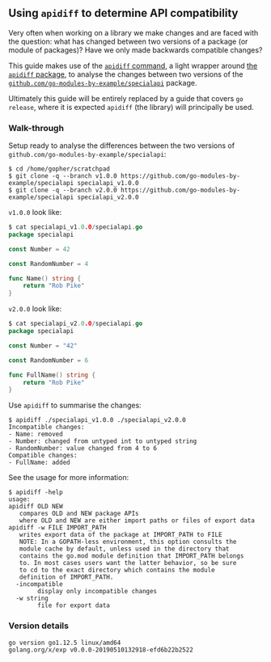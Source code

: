 <!-- __JSON: gobin -m -run myitcv.io/cmd/egrunner script.sh # LONG ONLINE

## Using `apidiff` to determine API compatibility

Very often when working on a library we make changes and are faced with the question: what has changed between two
versions of a package (or module of packages)? Have we only made backwards compatible changes?

This guide makes use of the [`apidiff` command](https://godoc.org/golang.org/x/exp/cmd/apidiff), a light wrapper around
[the `apidiff` package](https://godoc.org/golang.org/x/exp/apidiff), to analyse the changes between two versions of the
[`{{PrintOut "specialapi package"}}`]({{PrintOut "specialapi repo"}}) package.

Ultimately this guide will be entirely replaced by a guide that covers `go release`, where it is expected `apidiff` (the
library) will principally be used.

### Walk-through

Setup ready to analyse the differences between the two versions of `{{PrintOut "specialapi package"}}`:

```
{{PrintBlock "setup" -}}
```

`v1.0.0` look like:

```go
{{PrintBlockOut "v1.0.0" -}}
```

`v2.0.0` look like:

```go
{{PrintBlockOut "v2.0.0" -}}
```

Use `apidiff` to summarise the changes:

```
{{PrintBlock "changes" -}}
```

See the usage for more information:

```
{{PrintBlock "help" -}}
```

### Version details

```
{{PrintBlockOut "version details" -}}
```

-->

## Using `apidiff` to determine API compatibility

Very often when working on a library we make changes and are faced with the question: what has changed between two
versions of a package (or module of packages)? Have we only made backwards compatible changes?

This guide makes use of the [`apidiff` command](https://godoc.org/golang.org/x/exp/cmd/apidiff), a light wrapper around
[the `apidiff` package](https://godoc.org/golang.org/x/exp/apidiff), to analyse the changes between two versions of the
[`github.com/go-modules-by-example/specialapi`](https://github.com/go-modules-by-example/specialapi) package.

Ultimately this guide will be entirely replaced by a guide that covers `go release`, where it is expected `apidiff` (the
library) will principally be used.

### Walk-through

Setup ready to analyse the differences between the two versions of `github.com/go-modules-by-example/specialapi`:

```
$ cd /home/gopher/scratchpad
$ git clone -q --branch v1.0.0 https://github.com/go-modules-by-example/specialapi specialapi_v1.0.0
$ git clone -q --branch v2.0.0 https://github.com/go-modules-by-example/specialapi specialapi_v2.0.0
```

`v1.0.0` look like:

```go
$ cat specialapi_v1.0.0/specialapi.go
package specialapi

const Number = 42

const RandomNumber = 4

func Name() string {
	return "Rob Pike"
}
```

`v2.0.0` look like:

```go
$ cat specialapi_v2.0.0/specialapi.go
package specialapi

const Number = "42"

const RandomNumber = 6

func FullName() string {
	return "Rob Pike"
}
```

Use `apidiff` to summarise the changes:

```
$ apidiff ./specialapi_v1.0.0 ./specialapi_v2.0.0
Incompatible changes:
- Name: removed
- Number: changed from untyped int to untyped string
- RandomNumber: value changed from 4 to 6
Compatible changes:
- FullName: added
```

See the usage for more information:

```
$ apidiff -help
usage:
apidiff OLD NEW
   compares OLD and NEW package APIs
   where OLD and NEW are either import paths or files of export data
apidiff -w FILE IMPORT_PATH
   writes export data of the package at IMPORT_PATH to FILE
   NOTE: In a GOPATH-less environment, this option consults the
   module cache by default, unless used in the directory that
   contains the go.mod module definition that IMPORT_PATH belongs
   to. In most cases users want the latter behavior, so be sure
   to cd to the exact directory which contains the module
   definition of IMPORT_PATH.
  -incompatible
    	display only incompatible changes
  -w string
    	file for export data
```

### Version details

```
go version go1.12.5 linux/amd64
golang.org/x/exp v0.0.0-20190510132918-efd6b22b2522
```

<!-- END -->
